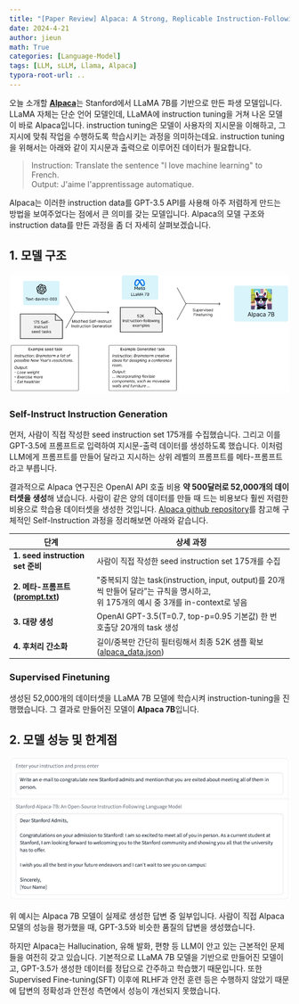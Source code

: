 ```yaml
---
title: "[Paper Review] Alpaca: A Strong, Replicable Instruction-Following Model"
date: 2024-4-21
author: jieun
math: True
categories: [Language-Model]
tags: [LLM, sLLM, Llama, Alpaca]
typora-root-url: ..
---
```


오늘 소개할 [**Alpaca**](https://crfm.stanford.edu/2023/03/13/alpaca.html)는 Stanford에서 LLaMA 7B를 기반으로 만든 파생 모델입니다. LLaMA 자체는 단순 언어 모델인데, LLaMA에 instruction tuning을 거쳐 나온 모델이 바로 Alpaca입니다. instruction tuning은 모델이 사용자의 지시문을 이해하고, 그 지시에 맞춰 작업을 수행하도록 학습시키는 과정을 의미하는데요. instruction tuning을 위해서는 아래와 같이 지시문과 출력으로 이루어진 데이터가 필요합니다. 

> Instruction: Translate the sentence "I love machine learning" to French.  
> Output: J'aime l'apprentissage automatique.

Alpaca는 이러한 instruction data를 GPT-3.5 API를 사용해 아주 저렴하게 만드는 방법을 보여주었다는 점에서 큰 의미를 갖는 모델입니다. Alpaca의 모델 구조와 instruction data를 만든 과정을 좀 더 자세히 살펴보겠습니다.

## 1. 모델 구조

![](/assets/img/llm/alpaca.png)

### Self-Instruct Instruction Generation

먼저, 사람이 직접 작성한 seed instruction set 175개를 수집했습니다. 그리고 이를 GPT-3.5에 프롬프트로 입력하여 지시문-출력 데이터를 생성하도록 했습니다. 이처럼 LLM에게 프롬프트를 만들어 달라고 지시하는 상위 레벨의 프롬프트를 메타-프롬프트라고 부릅니다.

결과적으로 Alpaca 연구진은 OpenAI API 호출 비용 **약 500달러로 52,000개의 데이터셋을 생성**해 냈습니다. 사람이 같은 양의 데이터를 만들 때 드는 비용보다 훨씬 저렴한 비용으로 학습용 데이터셋을 생성한 것입니다. [Alpaca github repository](https://github.com/tatsu-lab/stanford_alpaca)를 참고해 구체적인 Self-Instruction 과정을 정리해보면 아래와 같습니다.

| 단계                                                         | 상세 과정                                                    |
| ------------------------------------------------------------ | ------------------------------------------------------------ |
| **1. seed instruction set 준비**                             | 사람이 직접 작성한 seed instruction set 175개를 수집         |
| **2. 메타-프롬프트([prompt.txt](https://github.com/tatsu-lab/stanford_alpaca/blob/main/prompt.txt))** | "중복되지 않는 task(instruction, input, output)를 20개씩 만들어 달라”는 규칙을 명시하고,<br />위 175개의 예시 중 3개를 in-context로 넣음 |
| **3. 대량 생성**                                             | OpenAI GPT-3.5(T=0.7, top-p=0.95 기본값) 한 번 호출당 20개의 task 생성 |
| **4. 후처리 간소화**                                         | 길이/중복만 간단히 필터링해서 최종 52K 샘플 확보<br />([alpaca_data.json](https://github.com/tatsu-lab/stanford_alpaca/blob/main/alpaca_data.json)) |

### Supervised Finetuning

생성된 52,000개의 데이터셋을 LLaMA 7B 모델에 학습시켜 instruction-tuning을 진행했습니다. 그 결과로 만들어진 모델이 **Alpaca 7B**입니다.

## 2. 모델 성능 및 한계점

![](/assets/img/llm/alpaca_ex.png)

위 예시는 Alpaca 7B 모델이 실제로 생성한 답변 중 일부입니다. 사람이 직접 Alpaca 모델의 성능을 평가했을 때, GPT-3.5와 비슷한 품질의 답변을 생성했습니다.

하지만 Alpaca는 Hallucination, 유해 발화, 편향 등 LLM이 안고 있는 근본적인 문제들을 여전히 갖고 있습니다. 기본적으로 LLaMA 7B 모델을 기반으로 만들어진 모델이고, GPT-3.5가 생성한 데이터를 정답으로 간주하고 학습했기 때문입니다. 또한 Supervised Fine-tuning(SFT) 이후에 RLHF과 안전 훈련 등은 수행하지 않았기 때문에 답변의 정확성과 안전성 측면에서 성능이 개선되지 못했습니다.